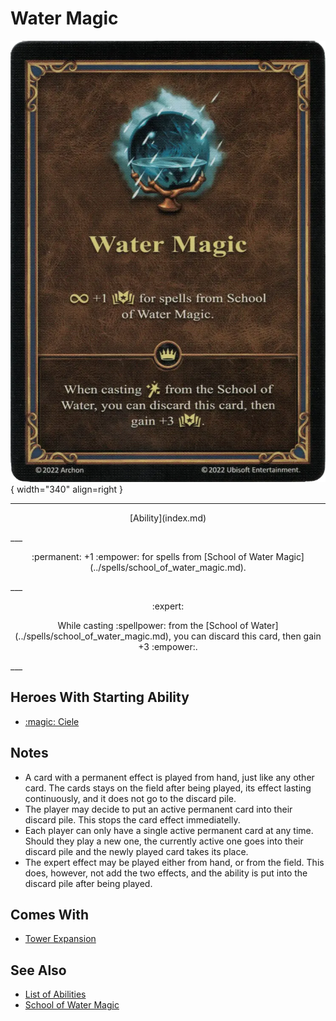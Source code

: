 # Water Magic

![Water Magic](../assets/abilities-water_magic.webp){ width="340" align=right }

___
<p style="text-align: center;" markdown>[Ability](index.md)</p>
___
<p style="text-align: center;" markdown>:permanent: +1 :empower: for spells from [School of Water Magic](../spells/school_of_water_magic.md).</p>
___
<p style="text-align: center;" markdown> :expert: </p>

<p style="text-align: center;" markdown>While casting :spellpower: from the [School of Water](../spells/school_of_water_magic.md), you can discard this card, then gain +3 :empower:.</p>
___


## Heroes With Starting Ability

- [:magic: Ciele](../heroes/ciele.md)


## Notes

- A card with a permanent effect is played from hand, just like any other card. The cards stays on the field after being played, its effect lasting continuously, and it does not go to the discard pile.
- The player may decide to put an active permanent card into their discard pile. This stops the card effect immediatelly.
- Each player can only have a single active permanent card at any time. Should they play a new one, the currently active one goes into their discard pile and the newly played card takes its place.
- The expert effect may be played either from hand, or from the field. This does, however, not add the two effects, and the ability is put into the discard pile after being played.


## Comes With

- [Tower Expansion](../content/tower_expansion.md)


## See Also

- [List of Abilities](index.md)
- [School of Water Magic](../spells/school_of_water_magic.md)
